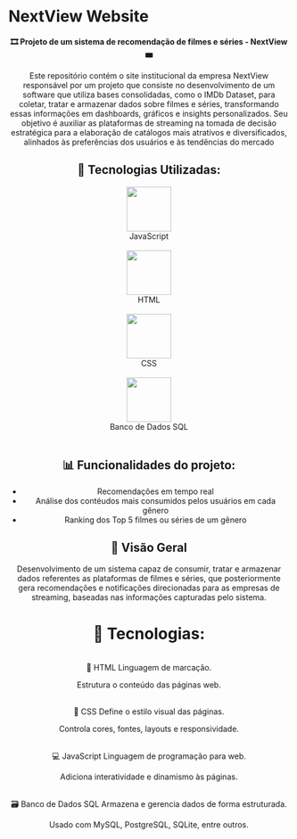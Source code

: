 # NextView Website



<div align="center">
  <strong>🎞️ Projeto de um sistema de recomendação de filmes e séries - NextView 🎟️</strong>
</div>

<div align="center">
  <p>Este repositório contém o site institucional da empresa NextView responsável por um projeto que consiste no desenvolvimento de um software que utiliza bases consolidadas, como o IMDb Dataset, para coletar, tratar e armazenar dados sobre filmes e séries, transformando essas informações em dashboards, gráficos e insights personalizados. Seu objetivo é auxiliar as plataformas de streaming na tomada de decisão estratégica para a elaboração de catálogos mais atrativos e diversificados, alinhados às preferências dos usuários e às tendências do mercado</p>

  
  <p align=center>

## 🔧 Tecnologias Utilizadas:
<img src="website/public/assets/imgs/jslogo.png" width="80"><br> JavaScript<br><br>
<img src="website/public/assets/imgs/htmllogo.png" width="80"><br> HTML<br><br>
<img src="website/public/assets/imgs/csslogo.png" width="80"><br> CSS<br><br>
<img src="website/public/assets/imgs/mysqllogo.png" width="80"><br> Banco de Dados SQL<br><br>


## 📊 Funcionalidades do projeto:

- Recomendações em tempo real
- Análise dos contéudos mais consumidos pelos usuários em cada gênero
- Ranking dos Top 5 filmes ou séries de um gênero
</p>
  
</div>

<div align=center>

## 🔭 Visão Geral

Desenvolvimento de um sistema capaz de consumir, tratar e armazenar dados referentes as plataformas de filmes e séries, que posteriormente gera recomendações e notificações direcionadas para as empresas de streaming, baseadas nas informações capturadas pelo sistema. 
<br>
 <h1>🔧 Tecnologias:</h1>
<br>
📜 HTML
Linguagem de marcação.

Estrutura o conteúdo das páginas web.

<br>
🎨 CSS
Define o estilo visual das páginas.

Controla cores, fontes, layouts e responsividade.

<br>
💻 JavaScript
Linguagem de programação para web.

Adiciona interatividade e dinamismo às páginas.


<br>
🗃️ Banco de Dados SQL
Armazena e gerencia dados de forma estruturada.

Usado com MySQL, PostgreSQL, SQLite, entre outros.

<br>

</div>
